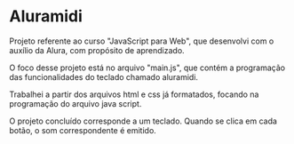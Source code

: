 # Aluramidi

Projeto referente ao curso "JavaScript para Web", que desenvolvi com o auxílio da Alura, com propósito de aprendizado.

O foco desse projeto está no arquivo "main.js", que contém a programação das funcionalidades do teclado chamado aluramidi.

Trabalhei a partir dos arquivos html e css já formatados, focando na programação do arquivo java script.

O projeto concluído corresponde a um teclado. Quando se clica em cada botão, o som correspondente é emitido.
